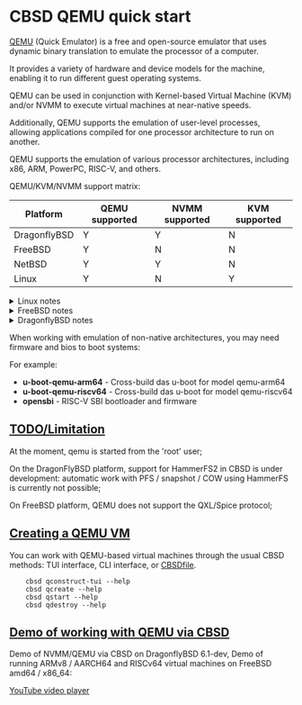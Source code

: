 # **CBSD** QEMU quick start

[QEMU](https://www.qemu.org/) (Quick Emulator) is a free and open-source emulator that uses dynamic binary translation to emulate the processor of a computer. 

It provides a variety of hardware and device models for the machine, enabling it to run different guest operating systems. 

QEMU can be used in conjunction with Kernel-based Virtual Machine (KVM) and/or NVMM to execute virtual machines at near-native speeds. 

Additionally, QEMU supports the emulation of user-level processes, allowing applications compiled for one processor architecture to run on another.

QEMU supports the emulation of various processor architectures, including x86, ARM, PowerPC, RISC-V, and others.

QEMU/KVM/NVMM support matrix:

| Platform     | QEMU supported | NVMM supported | KVM supported |
| ------------ | -------------- | -------------- | ------------- |
| DragonflyBSD | Y              | Y              |       N       |
| FreeBSD      | Y              | N              |       N       |
| NetBSD       | Y              | Y              |       N       |
| Linux        | Y              | N              |       Y       |

<details>
  <summary>Linux notes</summary>

## CBSD + QEMU + Linux

</details>


<details>
  <summary>FreeBSD notes</summary>

## CBSD + QEMU + FreeBSD

Currently (at 2025) FreeBSD does not have QEMU acceleration, however, you can use QEMU  to emulate non-native architectures.

How-to-start:

1) Install the QEMU package ( [qemu](https://www.freshports.org/emulators/qemu/) or [qemu-devel](https://www.freshports.org/emulators/qemu-devel/) package ) then reinitialize CBSD:
```
pkg install -y qemu-devel
cbsd initenv
```

Install additional software:

  - for RISCV-based VM: `pkg install -y opensbi u-boot-qemu-riscv64`


Create a vm using any of the three preferred methods:

2a) via TUI (dialog-based) interface:
```
cbsd qconstruct-tui
```

Choose target 'arch', 'vm_os_type', 'vm_os_profile' , 'jname' then 'GO'.

2b) via command line:
```
cbsd qcreate jname=vm1 vm_os_type=freebsd vm_os_profile=FreeBSD-riscv64-14.2 vm_ram=2g vm_cpus=1 runasap=1 imgsize=10g          # to create RISCV VM
cbsd qcreate jname=vm2 vm_os_type=freebsd vm_os_profile=FreeBSD-aarch64-14.2 vm_ram=2g vm_cpus=1 runasap=1 imgsize=10g          # to create aarch64 VM
```

2c) via CBSDfile:
```

```
```
cbsd up
```

</details>

<details>
  <summary>DragonflyBSD notes</summary>

## CBSD + QEMU + DragonflyBSD

**CBSD** version 13.0.18 added support for [QEMU](http://wiki.qemu.org/Main_Page) and [NVMM](https://blog.netbsd.org/tnf/entry/from_zero_to_nvmm) accelerator. Similar to the commands for jail, bhyve and XEN, you can create and manage QEMU-based virtual machines through similar commands and dialog forms, while the commands are prefixed with 'q': qstart, qdestroy ..

Currently NVMM acceleration is only available on the [DragonFlyBSD](https://www.dragonflybsd.org)/[NetBSD](https://www.netbsd.org) platform. However, if you are using CBSD and QEMU on FreeBSD, you can take advantage of the lightweight image of the alternate architectures as a full virtual machine if the [QEMU-usermode jail](/en/cbsd_qemu_usermode.html) is not for you. So, on a FreeBSD amd64 host, you can easily get up and running with an OS for ARMv8/aarch64 or RISCv64.

When using NVMM, make sure the module is loaded:

```
	kldload nvmm
```

Don't forget to add nvmm into auto-load via /boot/loader.conf:

```
	nvmm_load="YES"
```

You can check the status of NVMM through the command:

```
	nvmmctl identify
```

If the module is missing or does not work correctly, you can create VMs, but they will work without acceleration.

Also, acceleration will not be available if you are running non-native architectures.

You need to install QEMU package named 'qemu' (or 'qemu-devel' in some cases):

```
	pkg install qemu
```

Detailed description of working with NVMM/QEMU on the: [DragonflyBSD project page](https://www.dragonflybsd.org/docs/docs/howtos/nvmm/), [NetBSD project guide](https://www.netbsd.org/docs/guide/en/chap-virt.html)

</details>

When working with emulation of non-native architectures, you may need firmware and bios to boot systems:

For example:

* **u-boot-qemu-arm64** - Cross-build das u-boot for model qemu-arm64
* **u-boot-qemu-riscv64** - Cross-build das u-boot for model qemu-riscv64
* **opensbi** - RISC-V SBI bootloader and firmware

## [TODO/Limitation]()

At the moment, qemu is started from the 'root' user;

On the DragonFlyBSD platform, support for HammerFS2 in CBSD is under development: automatic work with PFS / snapshot / COW using HammerFS is currently not possible;

On FreeBSD platform, QEMU does not support the QXL/Spice protocol;

## [Creating a QEMU VM]()

You can work with QEMU-based virtual machines through the usual CBSD methods: TUI interface, CLI interface, or [CBSDfile](/en/cbsdfile.html).

```
	cbsd qconstruct-tui --help
	cbsd qcreate --help
	cbsd qstart --help
	cbsd qdestroy --help
```

## [Demo of working with QEMU via CBSD]()

Demo of NVMM/QEMU via CBSD on DragonflyBSD 6.1-dev, Demo of running ARMv8 / AARCH64 and RISCv64 virtual machines on FreeBSD amd64 / x86\_64:

[YouTube video player](https://www.youtube.com/embed/ACZ2dS1SRcc)
